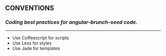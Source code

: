 ## CONVENTIONS
### *Coding best practices for angular-brunch-seed code.*

***

* Use Coffeescript for scripts
* Use Less for styles
* Use Jade for templates
